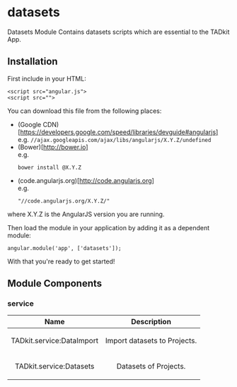 
# datasets

Datasets Module
Contains datasets scripts which are essential to the TADkit App.


## Installation

First include  in your HTML:

```
<script src="angular.js">
<script src="">
```

You can download this file from the following places:

* (Google CDN)[https://developers.google.com/speed/libraries/devguide#angularjs]<br>e.g. <code>//ajax.googleapis.com/ajax/libs/angularjs/X.Y.Z/undefined</code>
* (Bower)[http://bower.io]<br>e.g. <pre><code>bower install @X.Y.Z</code></pre>
* (code.angularjs.org)[http://code.angularjs.org]<br>e.g. <pre><code>&quot;//code.angularjs.org/X.Y.Z/&quot;</code></pre>

where X.Y.Z is the AngularJS version you are running.

Then load the module in your application by adding it as a dependent module:

```
angular.module('app', ['datasets']);
```

With that you&apos;re ready to get started!




## Module Components

### service

| Name | Description |
| :--: | :--: |
| TADkit.service:DataImport | <p>Import datasets to Projects.</p>  |
| TADkit.service:Datasets | <p>Datasets of Projects.</p>  |







